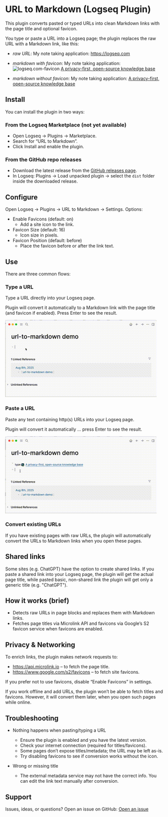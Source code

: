 # URL to Markdown (Logseq Plugin)

This plugin converts pasted or typed URLs into clean Markdown links with the page title and optional favicon.

You type or paste a URL into a Logseq page; the plugin replaces the raw URL with a Markdown link, like this:

- _raw URL_: My note taking application: <https://logseq.com>

- _markdown with favicon_: My note taking application: ![logseq.com-favicon](https://www.google.com/s2/favicons?domain=logseq.com&sz=16) [A privacy-first, open-source knowledge base](https://logseq.com)

- _markdown without favicon_: My note taking application: [A privacy-first, open-source knowledge base](https://logseq.com)

## Install

You can install the plugin in two ways:

### From the Logseq Marketplace (not yet available)

- Open Logseq → Plugins → Marketplace.
- Search for “URL to Markdown”.
- Click Install and enable the plugin.

### From the GitHub repo releases

- Download the latest release from the [GitHub releases page](https://github.com/rudifa/url-to-markdown/releases).
- In Logseq: Plugins → Load unpacked plugin → select the `dist` folder inside the downloaded release.

## Configure

Open Logseq → Plugins → URL to Markdown → Settings. Options:

- Enable Favicons (default: on)
  - Add a site icon to the link.
- Favicon Size (default: 16)
  - Icon size in pixels.
- Favicon Position (default: before)
  - Place the favicon before or after the link text.

## Use

There are three common flows:

### Type a URL

Type a URL directly into your Logseq page.

Plugin will convert it automatically to a Markdown link with the page title (and favicon if enabled). Press Enter to see the result.

![Typing demo](gif/type.gif)

### Paste a URL

Paste any text containing http(s) URLs into your Logseq page.

Plugin will convert it automatically ... press Enter to see the result.

![Paste demo](gif/paste.gif)

### Convert existing URLs

If you have existing pages with raw URLs, the plugin will automatically convert the URLs to Markdown links when you open these pages.

## Shared links

Some sites (e.g. ChatGPT) have the option to create shared links. If you paste a shared link into your Logseq page, the plugin will get the actual page title, while pasted basic, non-shared link the plugin will get only a generic title (e.g. "ChatGPT").

## How it works (brief)

- Detects raw URLs in page blocks and replaces them with Markdown links.
- Fetches page titles via Microlink API and favicons via Google’s S2 favicon service when favicons are enabled.

## Privacy & Networking

To enrich links, the plugin makes network requests to:

- <https://api.microlink.io> – to fetch the page title.
- <https://www.google.com/s2/favicons> – to fetch site favicons.

If you prefer not to use favicons, disable “Enable Favicons” in settings.

If you work offline and add URLs, the plugin won’t be able to fetch titles and favicons. However, it will convert them later, when you open such pages while online.

## Troubleshooting

- Nothing happens when pasting/typing a URL

  - Ensure the plugin is enabled and you have the latest version.
  - Check your internet connection (required for titles/favicons).
  - Some pages don’t expose titles/metadata; the URL may be left as-is.
  - Try disabling favicons to see if conversion works without the icon.

- Wrong or missing title
  - The external metadata service may not have the correct info. You can edit the link text manually after conversion.

## Support

Issues, ideas, or questions? Open an issue on GitHub:
[Open an issue](https://github.com/rudifa/url-to-markdown/issues)
